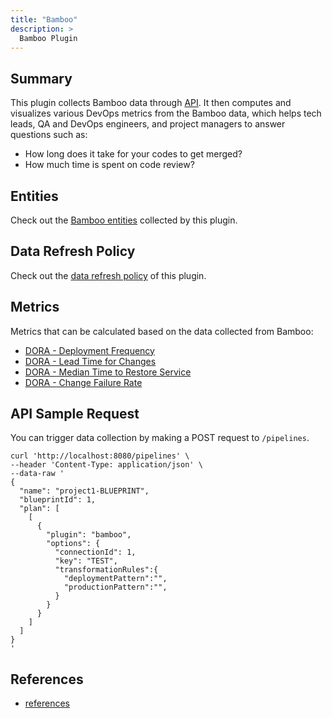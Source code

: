 ```yaml
---
title: "Bamboo"
description: >
  Bamboo Plugin
---
```


## Summary

This plugin collects Bamboo data through [API](https://developer.atlassian.com/server/bamboo/rest/). It then computes and visualizes various DevOps metrics from the Bamboo data, which helps tech leads, QA and DevOps engineers, and project managers to answer questions such as:

- How long does it take for your codes to get merged?
- How much time is spent on code review?

## Entities

Check out the [Bamboo entities](/Overview/SupportedDataSources.md#data-collection-scope-by-each-plugin) collected by this plugin.

## Data Refresh Policy

Check out the [data refresh policy](/Overview/SupportedDataSources.md#bamboo) of this plugin.

## Metrics

Metrics that can be calculated based on the data collected from Bamboo:

- [DORA - Deployment Frequency](/Metrics/DeploymentFrequency.md)
- [DORA - Lead Time for Changes](/Metrics/LeadTimeForChanges.md)
- [DORA - Median Time to Restore Service](/Metrics/MTTR.md)
- [DORA - Change Failure Rate](/Metrics/CFR.md)

## API Sample Request

You can trigger data collection by making a POST request to `/pipelines`.

```
curl 'http://localhost:8080/pipelines' \
--header 'Content-Type: application/json' \
--data-raw '
{
  "name": "project1-BLUEPRINT",
  "blueprintId": 1,
  "plan": [
    [
      {
        "plugin": "bamboo",
        "options": {
          "connectionId": 1,
          "key": "TEST",
          "transformationRules":{
            "deploymentPattern":"",
            "productionPattern":"",
          }
        }
      }
    ]
  ]
}
'
```

## References

- [references](/DeveloperManuals/DeveloperSetup.md#references)
